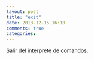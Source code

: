 ```yaml
---
layout: post
title: "exit"
date: 2013-12-15 16:10
comments: true
categories: 
---
```

Salir del interprete de comandos.

